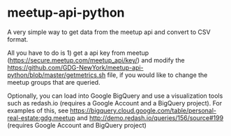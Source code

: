 # meetup-api-python
A very simple way to get data from the meetup api and convert to CSV format.

All you have to do is 1) get a api key from meetup (https://secure.meetup.com/meetup_api/key/) and modify the https://github.com/GDG-NewYork/meetup-api-python/blob/master/getmetrics.sh file, if you would like to change the meetup groups that are queried.

Optionally, you can load into Google BigQuery and use a visualization tools such as redash.io (requires a Google Account and a BigQuery project).   For examples of this, see https://bigquery.cloud.google.com/table/personal-real-estate:gdg.meetup and http://demo.redash.io/queries/156/source#199 (requires Google Account and BigQuery project)



